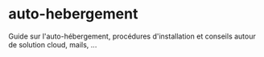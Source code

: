 # auto-hebergement
Guide sur l'auto-hébergement, procédures d'installation et conseils autour de solution cloud, mails, ...
